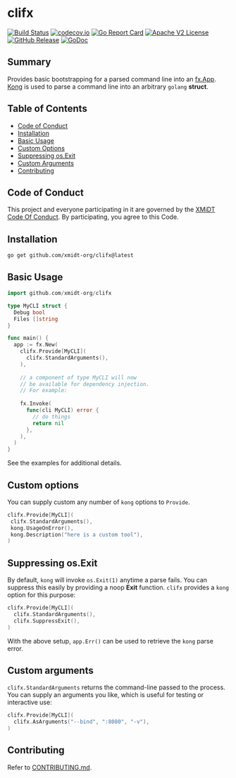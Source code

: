 # clifx

[![Build Status](https://github.com/xmidt-org/clifx/actions/workflows/ci.yml/badge.svg)](https://github.com/xmidt-org/clifx/actions/workflows/ci.yml)
[![codecov.io](http://codecov.io/github/xmidt-org/clifx/coverage.svg?branch=main)](http://codecov.io/github/xmidt-org/clifx?branch=main)
[![Go Report Card](https://goreportcard.com/badge/github.com/xmidt-org/clifx)](https://goreportcard.com/report/github.com/xmidt-org/clifx)
[![Apache V2 License](http://img.shields.io/badge/license-Apache%20V2-blue.svg)](https://github.com/xmidt-org/clifx/blob/main/LICENSE)
[![GitHub Release](https://img.shields.io/github/release/xmidt-org/clifx.svg)](CHANGELOG.md)
[![GoDoc](https://pkg.go.dev/badge/github.com/xmidt-org/clifx)](https://pkg.go.dev/github.com/xmidt-org/clifx)

## Summary

Provides basic bootstrapping for a parsed command line into an [fx.App](https://pkg.go.dev/go.uber.org/fx#App). [Kong](https://pkg.go.dev/github.com/alecthomas/kong) is used to parse a command line into an arbitrary `golang` **struct**.

## Table of Contents

- [Code of Conduct](#code-of-conduct)
- [Installation](#installation)
- [Basic Usage](#basic-usage)
- [Custom Options](#custom-options)
- [Suppressing os.Exit](#suppressing-osexit)
- [Custom Arguments](#custom-arguments)
- [Contributing](#contributing)

## Code of Conduct

This project and everyone participating in it are governed by the [XMiDT Code Of Conduct](https://xmidt.io/code_of_conduct/).
By participating, you agree to this Code.

## Installation

```shell
go get github.com/xmidt-org/clifx@latest
```

## Basic Usage

```go
import github.com/xmidt-org/clifx

type MyCLI struct {
  Debug bool
  Files []string
}

func main() {
  app := fx.New(
    clifx.Provide[MyCLI](
      clifx.StandardArguments(),
    ),
  
    // a component of type MyCLI will now
    // be available for dependency injection.
    // For example:
  
    fx.Invoke(
      func(cli MyCLI) error {
        // do things
        return nil
      },
    ),
  )
}
```

See the examples for additional details.

## Custom options

You can supply custom any number of `kong` options to `Provide`.

```go
clifx.Provide[MyCLI](
 clifx.StandardArguments(),
 kong.UsageOnError(),
 kong.Description("here is a custom tool"),
)
```

## Suppressing os.Exit

By default, `kong` will invoke `os.Exit(1)` anytime a parse fails. You can suppress this easily by providing a noop **Exit** function.  `clifx` provides a `kong` option for this purpose:

```go
clifx.Provide[MyCLI](
  clifx.StandardArguments(),
  clifx.SuppressExit(),
)
```

With the above setup, `app.Err()` can be used to retrieve the `kong` parse error.

## Custom arguments

`clifx.StandardArguments` returns the command-line passed to the process. You can supply an arguments you like, which is useful for testing or interactive use:

```go
clifx.Provide[MyCLI](
  clifx.AsArguments("--bind", ":8080", "-v"),
)
```

## Contributing

Refer to [CONTRIBUTING.md](CONTRIBUTING.md).

